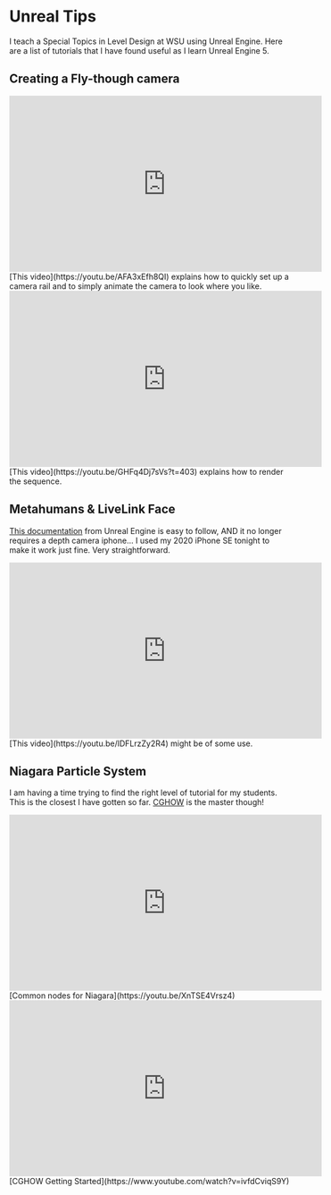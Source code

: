 # Unreal Tips

I teach a Special Topics in Level Design at WSU using Unreal Engine. Here are a list of tutorials that I have found useful as I learn Unreal Engine 5.

## Creating a Fly-though camera

<iframe width="560" height="315" src="https://www.youtube.com/embed/AFA3xEfh8QI" title="YouTube video player" frameborder="0" allow="accelerometer; autoplay; clipboard-write; encrypted-media; gyroscope; picture-in-picture" allowfullscreen></iframe>
[This video](https://youtu.be/AFA3xEfh8QI) explains how to quickly set up a camera rail and to simply animate the camera to look where you like.

<iframe width="560" height="315" src="https://www.youtube.com/embed/GHFq4Dj7sVs?start=403" title="YouTube video player" frameborder="0" allow="accelerometer; autoplay; clipboard-write; encrypted-media; gyroscope; picture-in-picture" allowfullscreen></iframe>
[This video](https://youtu.be/GHFq4Dj7sVs?t=403) explains how to render the sequence.

## Metahumans & LiveLink Face

[This documentation](https://docs.metahuman.unrealengine.com/en-US/animating-metahumans-with-livelink-in-unreal-engine/) from Unreal Engine is easy to follow, AND it no longer requires a depth camera iphone... I used my 2020 iPhone SE tonight to make it work just fine. Very straightforward.

<iframe width="560" height="315" src="https://www.youtube.com/embed/lDFLrzZy2R4" title="YouTube video player" frameborder="0" allow="accelerometer; autoplay; clipboard-write; encrypted-media; gyroscope; picture-in-picture; web-share" allowfullscreen></iframe>
[This video](https://youtu.be/lDFLrzZy2R4) might be of some use.


## Niagara Particle System

I am having a time trying to find the right level of tutorial for my students. This is the closest I have gotten so far. [CGHOW](https://www.youtube.com/channel/UCN-XH6BI85RG2-Hj7C9oWOw) is the master though!

<iframe width="560" height="315" src="https://www.youtube.com/embed/XnTSE4Vrsz4" title="YouTube video player" frameborder="0" allow="accelerometer; autoplay; clipboard-write; encrypted-media; gyroscope; picture-in-picture; web-share" allowfullscreen></iframe>
[Common nodes for Niagara](https://youtu.be/XnTSE4Vrsz4)

<iframe width="560" height="315" src="https://www.youtube.com/embed/ivfdCviqS9Y" title="YouTube video player" frameborder="0" allow="accelerometer; autoplay; clipboard-write; encrypted-media; gyroscope; picture-in-picture; web-share" allowfullscreen></iframe>
[CGHOW Getting Started](https://www.youtube.com/watch?v=ivfdCviqS9Y)
